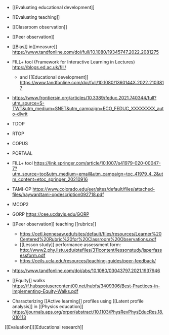   -  [[Evaluating educational development]]
  - [[Evaluating teaching]]
  - [[Classroom observation]]
  - [[Peer observation]]

  - [[Bias]] in[[measure]]
    https://www.tandfonline.com/doi/full/10.1080/19345747.2022.2081275

  - FILL+ tool (Framework for Interactive Learning in Lectures)
    https://blogs.ed.ac.uk/fill/
      - and  [[Educational     development]]
        https://www.tandfonline.com/doi/full/10.1080/1360144X.2022.2103817

  - https://www.frontiersin.org/articles/10.3389/feduc.2021.740344/full?utm_source=S-TWT&utm_medium=SNET&utm_campaign=ECO_FEDUC_XXXXXXXX_auto-dlvrit
  - TDOP
  - RTOP
  - COPUS
  - PORTAAL
  - FILL+ tool
    https://link.springer.com/article/10.1007/s41979-020-00047-7?utm_source=toc&utm_medium=email&utm_campaign=toc_41979_4_2&utm_content=etoc_springer_20210916
  - TAMI-OP
    https://www.colorado.edu/eer/sites/default/files/attached-files/haywardtami-opdescription092718.pdf
  - MCOP2
  - GORP https://cee.ucdavis.edu/GORP
  - [[Peer observation]] teaching
    [[rubrics]]
      - https://cetl.kennesaw.edu/sites/default/files/resources/Learner%20Centered%20Rubric%20for%20Classroom%20Observations.pdf
      - [[Lesson study]] performance assessment
        form:
        http://www2.phy.ilstu.edu/ptefiles/311content/lessonstudy/lsperfassessform.pdf
      - https://ceils.ucla.edu/resources/teaching-guides/peer-feedback/
  - https://www.tandfonline.com/doi/abs/10.1080/03043797.2021.1937946

  - [[Equity]] walks
    https://f.hubspotusercontent00.net/hubfs/3409306/Best-Practices-in-Implementing-Equity-Walks.pdf

  - Characterizing [[Active learning]]
    profiles using  [[Latent profile analysis]] in  [[Physics education]]
    https://journals.aps.org/prper/abstract/10.1103/PhysRevPhysEducRes.18.010113

[[Evaluation]][[Educational research]]